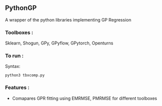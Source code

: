 ## PythonGP

A wrapper of the python libraries implementing GP Regression

### Toolboxes :

Sklearn, Shogun, GPy, GPyflow, GPytorch, Openturns

### To run :

Syntax:
```
python3 tbxcomp.py
```

### Features :

- Comapares GPR fitting using EMRMSE, PMRMSE for different toolboxes 
